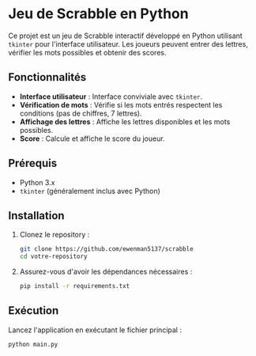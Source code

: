# Jeu de Scrabble en Python

Ce projet est un jeu de Scrabble interactif développé en Python utilisant `tkinter` pour l'interface utilisateur. Les joueurs peuvent entrer des lettres, vérifier les mots possibles et obtenir des scores.

## Fonctionnalités

- **Interface utilisateur** : Interface conviviale avec `tkinter`.
- **Vérification de mots** : Vérifie si les mots entrés respectent les conditions (pas de chiffres, 7 lettres).
- **Affichage des lettres** : Affiche les lettres disponibles et les mots possibles.
- **Score** : Calcule et affiche le score du joueur.

## Prérequis

- Python 3.x
- `tkinter` (généralement inclus avec Python)

## Installation

1. Clonez le repository :
    ```sh
    git clone https://github.com/ewenman5137/scrabble
    cd votre-repository
    ```

2. Assurez-vous d'avoir les dépendances nécessaires :
    ```sh
    pip install -r requirements.txt
    ```

## Exécution

Lancez l'application en exécutant le fichier principal :
```sh
python main.py

